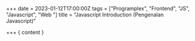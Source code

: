+++
date = 2023-01-12T17:00:00Z
tags = ["Programplex", "Frontend", "JS", "Javascript", "Web "]
title = "Javascript Introduction (Pengenalan Javascript)"

+++
{ content }
